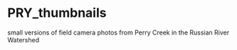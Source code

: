 # PRY_thumbnails
small versions of field camera photos from Perry Creek in the Russian River Watershed
